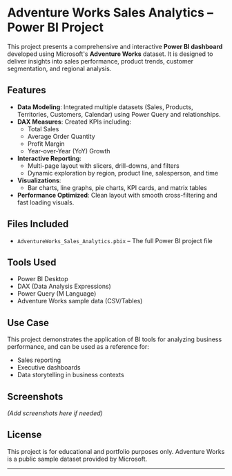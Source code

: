 # Adventure Works Sales Analytics – Power BI Project

This project presents a comprehensive and interactive **Power BI dashboard** developed using Microsoft's **Adventure Works** dataset. It is designed to deliver insights into sales performance, product trends, customer segmentation, and regional analysis.

## Features

- **Data Modeling**: Integrated multiple datasets (Sales, Products, Territories, Customers, Calendar) using Power Query and relationships.
- **DAX Measures**: Created KPIs including:
  - Total Sales
  - Average Order Quantity
  - Profit Margin
  - Year-over-Year (YoY) Growth
- **Interactive Reporting**:
  - Multi-page layout with slicers, drill-downs, and filters
  - Dynamic exploration by region, product line, salesperson, and time
- **Visualizations**:
  - Bar charts, line graphs, pie charts, KPI cards, and matrix tables
- **Performance Optimized**: Clean layout with smooth cross-filtering and fast loading visuals.

## Files Included

- `AdventureWorks_Sales_Analytics.pbix` – The full Power BI project file

## Tools Used

- Power BI Desktop  
- DAX (Data Analysis Expressions)  
- Power Query (M Language)  
- Adventure Works sample data (CSV/Tables)

## Use Case

This project demonstrates the application of BI tools for analyzing business performance, and can be used as a reference for:
- Sales reporting
- Executive dashboards
- Data storytelling in business contexts

## Screenshots

*(Add screenshots here if needed)*

## License

This project is for educational and portfolio purposes only. Adventure Works is a public sample dataset provided by Microsoft.

---

